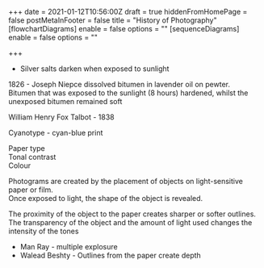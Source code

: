 +++
date = 2021-01-12T10:56:00Z
draft = true
hiddenFromHomePage = false
postMetaInFooter = false
title = "History of Photography"
[flowchartDiagrams]
enable = false
options = ""
[sequenceDiagrams]
enable = false
options = ""

+++
* Silver salts darken when exposed to sunlight

1826 - Joseph Niepce dissolved bitumen in lavender oil on pewter.  
Bitumen that was exposed to the sunlight (8 hours) hardened, whilst the unexposed bitumen remained soft

William Henry Fox Talbot - 1838

Cyanotype - cyan-blue print

Paper type  
Tonal contrast  
Colour

Photograms are created by the placement of objects on light-sensitive paper or film.  
Once exposed to light, the shape of the object is revealed.

The proximity of the object to the paper creates sharper or softer outlines.  
The transparency of the object and the amount of light used changes the intensity of the tones

* Man Ray - multiple explosure
* Walead Beshty - Outlines from the paper create depth